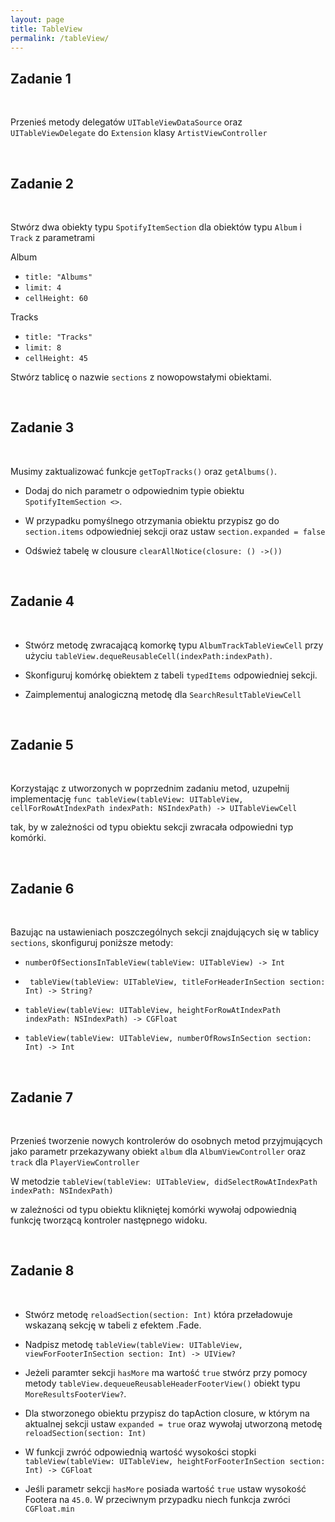 ```yaml
---
layout: page
title: TableView
permalink: /tableView/
---
```



Zadanie 1
----------

<br>

Przenieś metody delegatów ```UITableViewDataSource``` oraz  ```UITableViewDelegate``` do ```Extension``` klasy ```ArtistViewController```

<br>


Zadanie 2
-----------

<br>


Stwórz dwa obiekty typu ```SpotifyItemSection``` dla obiektów typu ```Album``` i ```Track``` z parametrami

Album

* ```title: "Albums"```
* ```limit: 4```
* ```cellHeight: 60```

Tracks

* ```title: "Tracks"```
* ```limit: 8```
* ```cellHeight: 45```
                                                                                                  
Stwórz tablicę o nazwie ```sections``` z nowopowstałymi obiektami. 


<br>


Zadanie 3
-----------

<br>


Musimy zaktualizować funkcje  ```getTopTracks()``` oraz  ```getAlbums()```. 

* Dodaj do nich parametr o odpowiednim typie obiektu ```SpotifyItemSection <>```.

* W przypadku pomyślnego otrzymania obiektu przypisz go do ```section.items``` odpowiedniej sekcji oraz ustaw ```section.expanded = false```

* Odśwież tabelę w clousure  ```clearAllNotice(closure: () ->())```

<br>


Zadanie 4
-----------

<br>


* Stwórz metodę zwracającą komorkę typu  ```AlbumTrackTableViewCell``` przy użyciu ```tableView.dequeReusableCell(indexPath:indexPath)```. 

* Skonfiguruj komórkę obiektem  z tabeli ```typedItems``` odpowiedniej sekcji.

* Zaimplementuj analogiczną metodę dla  ```SearchResultTableViewCell```


<br>


Zadanie 5
-----------

<br>

Korzystając z utworzonych w poprzednim zadaniu metod, uzupełnij implementację
 ```func tableView(tableView: UITableView, cellForRowAtIndexPath indexPath: NSIndexPath) -> UITableViewCell ```

tak, by w zależności od typu obiektu sekcji zwracała odpowiedni typ komórki.


<br>


Zadanie 6
-----------

<br>

Bazując na ustawieniach poszczególnych sekcji znajdujących się w tablicy ```sections```, skonfiguruj poniższe metody:


*  ```numberOfSectionsInTableView(tableView: UITableView) -> Int```
 
* ``` tableView(tableView: UITableView, titleForHeaderInSection section: Int) -> String?```
 
*   ```tableView(tableView: UITableView, heightForRowAtIndexPath indexPath: NSIndexPath) -> CGFloat```
  
*   ```tableView(tableView: UITableView, numberOfRowsInSection section: Int) -> Int ```
 

<br>


Zadanie 7
-----------
 
<br>


Przenieś tworzenie nowych  kontrolerów do osobnych metod przyjmujących jako parametr przekazywany obiekt  ```album```
dla  ```AlbumViewController``` oraz  ```track``` dla ```PlayerViewController```

W metodzie
```tableView(tableView: UITableView, didSelectRowAtIndexPath indexPath: NSIndexPath)  ```
 
w zależności od typu obiektu klikniętej komórki wywołaj odpowiednią  funkcję tworzącą kontroler następnego widoku.


<br>


Zadanie 8
-----------

<br>


* Stwórz metodę ```reloadSection(section: Int)``` która przeładowuje wskazaną sekcję w tabeli z efektem .Fade.

* Nadpisz metodę
 ```tableView(tableView: UITableView, viewForFooterInSection section: Int) -> UIView?```
 
* Jeżeli paramter sekcji ```hasMore``` ma wartość ```true``` stwórz przy pomocy metody ```tableView.dequeueReusableHeaderFooterView()``` obiekt typu  ```MoreResultsFooterView?```.


* Dla stworzonego obiektu przypisz do tapAction closure, w którym na aktualnej sekcji ustaw ```expanded = true``` oraz wywołaj utworzoną metodę ```reloadSection(section: Int)```


* W funkcji  zwróć odpowiednią wartość wysokości stopki ```tableView(tableView: UITableView, heightForFooterInSection section: Int) -> CGFloat ```

* Jeśli parametr sekcji ```hasMore``` posiada wartość ```true``` ustaw wysokość Footera na ```45.0```. W przeciwnym przypadku niech funkcja zwróci ```CGFloat.min```


